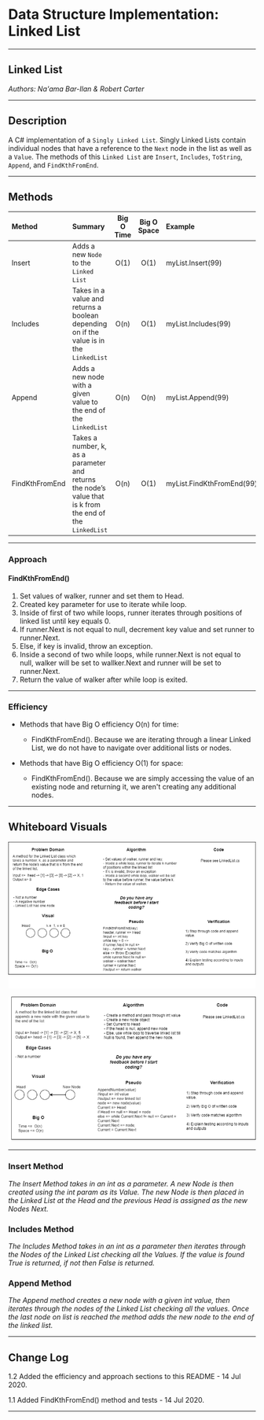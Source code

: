 # Data Structure Implementation: Linked List
---

## Linked List

*Authors: Na'ama Bar-Ilan & Robert Carter*

---

## Description

A C# implementation of a `Singly Linked List`. Singly Linked Lists contain individual nodes that have a reference to the `Next` node in the list as well as a `Value`. The methods of this `Linked List` are `Insert`, `Includes`, `ToString`, `Append`, and `FindKthFromEnd`.


---

## Methods

| Method | Summary | Big O Time | Big O Space | Example | 
| :----------- | :----------- | :-------------: | :-------------: | :----------- |
| Insert | Adds a new `Node` to the `Linked List` | O(1) | O(1) | myList.Insert(99) |
| Includes | Takes in a value and returns a boolean depending on if the value is in the `LinkedList` | O(n) | O(1) | myList.Includes(99) |
| Append    | Adds a new node with a given value to the end of the `LinkedList` | O(n) | O(n) | myList.Append(99) |
| FindKthFromEnd | Takes a number, k, as a parameter and returns the node’s value that is k from the end of the `LinkedList` | O(n) | O(1) | myList.FindKthFromEnd(99) |



---
### Approach

#### FindKthFromEnd()
1. Set values of walker, runner and set them to Head.
2. Created key parameter for use to iterate while loop. 
3. Inside of first of two while loops, runner iterates through positions of linked list until key equals 0.
4. If runner.Next is not equal to null, decrement key value and set runner to runner.Next.
4. Else, if key is invalid, throw an exception.
5. Inside a second of two while loops, while runner.Next is not equal to null, walker will be set to wallker.Next and runner will be set to runner.Next.
6. Return the value of walker after while loop is exited.

----

### Efficiency
* Methods that have Big O efficiency O(n) for time:
  * FindKthFromEnd(). Because we are iterating through a linear Linked List, we do not have to navigate over additional lists or nodes.

* Methods that have Big O efficiency O(1) for space:
  * FindKthFromEnd(). Because we are simply accessing the value of an existing node and returning it, we aren't creating any additional nodes.


---

## Whiteboard Visuals
![Whiteboard Image](https://github.com/NaamaBarIlan/data-structures-and-algorithms/blob/master/Assets/code-challenge07.png)

![Whiteboard Image](https://github.com/NaamaBarIlan/data-structures-and-algorithms/blob/master/Assets/code-challenge06.png)

----

### Insert Method

*The Insert Method takes in an int as a parameter. A new Node is then created using the* 
*int param as its Value. The new Node is then placed in the Linked List at the Head and*
*the previous Head is assigned as the new Nodes Next.*

### Includes Method

*The Includes Method takes in an int as a parameter then iterates through the Nodes of the*
*Linked List checking all the Values. If the value is found True is returned, if not then*
*False is returned.*

### Append Method
*The Append method creates a new node with a given int value, then iterates through the nodes of the Linked List checking all the values. Once the last node on list is reached the method adds the new node to the end of the linked list.*


---

## Change Log

1.2 Added the efficiency and approach sections to this README - 14 Jul 2020.

1.1 Added FindKthFromEnd() method and tests - 14 Jul 2020.


---

